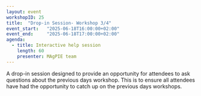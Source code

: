 ```yaml
---
layout: event
workshopID: 25
title:  "Drop-in Session- Workshop 3/4"
event_start:   "2025-06-18T16:00:00+02:00"
event_end:     "2025-06-18T17:00:00+02:00"
agenda:
  - title: Interactive help session
    length: 60
    presenter: MAgPIE team
---
```

A drop-in session designed to provide an opportunity for attendees to ask questions about the previous days workshop. This is to ensure all attendees have had the opportunity to catch up on the previous days workshops.
